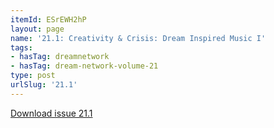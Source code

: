 ```yaml
---
itemId: ESrEWH2hP
layout: page
name: '21.1: Creativity & Crisis: Dream Inspired Music I'
tags:
- hasTag: dreamnetwork
- hasTag: dream-network-volume-21
type: post
urlSlug: '21.1'
---
```

<a href="files/pdfs/Volume_21/21.1_music_crisis_I.pdf" download="">Download issue 21.1</a>